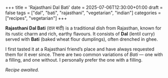+++
title = 'Rajasthani Dal Bati'
date = 2025-07-06T12:30:00+01:00
draft = false
tags = ["dal", "bati", "rajasthani", "vegetarian", "indian"]
categories = ["recipes", "vegetarian"]
+++

**Rajasthani Dal Bati** (दाल बाटी) is a traditional dish from Rajasthan, known for its rustic charm and rich, earthy flavours. It consists of **Dal** (lentil curry) served with **Bati** (baked wheat flour dumplings), often drenched in ghee.

I first tasted it at a Rajasthani friend’s place and have always requested them for it ever since. There are two common variations of *Bati* — one with a filling, and one without. I personally prefer the one with a filling.

*Recipe awaited.*